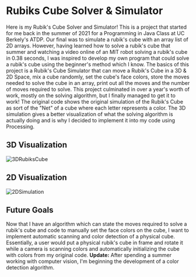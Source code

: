 # Rubiks Cube Solver & Simulator
Here is my Rubik's Cube Solver and Simulator! This is a project that started for me back in the summer of 2021 for a Programming in Java Class at UC Berkely's ATDP. Our final was to simulate a rubik's cube with an array list of 2D arrays. However, having learned how to solve a rubik's cube that summer and watching a video online of an MIT robot solving a rubik's cube in 0.38 seconds, I was inspired to develop my own program that could solve a rubik's cube using the beginner's method which I know. The basics of this project is a Rubik's Cube Simulator that can move a Rubik's Cube in a 3D & 2D Space, mix a cube randomly, set the cube's face colors, store the moves needed to solve the cube in an array, print out all the moves and the number of moves required to solve. This project culminated in over a year's worth of work, mostly on the solving algorithm, but I finally managed to get it to work! The original code shows the original simulation of the Rubik's Cube as sort of the "Net" of a cube where each letter represents a color. The 3D simulation gives a better visualization of what the solving algorithm is actually doing and is why I decided to implement it into my code using Processing. 

## 3D Visualization
![3DRubiksCube](https://github.com/Hunter-Rohovit/Rubik-s-Cube-Simulator/assets/105554281/d1e9562a-e22d-4be7-a98c-f0ecc1959036)

## 2D Visualization
![2DSimulation](https://github.com/Hunter-Rohovit/Rubik-s-Cube-Simulator/assets/105554281/e374ed21-0d6f-4811-bd73-dce20056fcb8)

## Future Goals
Now that I have an algorithm which can state the moves required to solve a rubik's cube and code to manually set the face colors on the cube, I want to implement automatic scanning and color detection of a physical cube. Essentially, a user would put a physical rubik's cube in frame and rotate it while a camera is scanning colors and automatically initializing the cube with colors from my original code. ****Update:**** After spending a summer working with computer vision, I'm beginning the development of a color detection algorithm.
